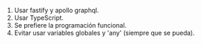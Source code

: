 1. Usar fastify y apollo graphql.
2. Usar TypeScript.
3. Se prefiere la programación funcional.
4. Evitar usar variables globales y 'any' (siempre que se pueda).